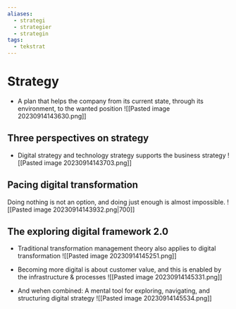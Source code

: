 ```yaml
---
aliases:
  - strategi
  - strategier
  - strategin
tags:
  - tekstrat
---
```

# Strategy
- A plan that helps the company from its current state, through its environment, to the wanted position
![[Pasted image 20230914143630.png]]

## Three perspectives on strategy
- Digital strategy and technology strategy supports the business strategy
![[Pasted image 20230914143703.png]]

## Pacing digital transformation
Doing nothing is not an option, and doing just enough is almost impossible. 
![[Pasted image 20230914143932.png|700]]

## The exploring digital framework 2.0
- Traditional transformation management theory also applies to digital transformation
![[Pasted image 20230914145251.png]]

- Becoming more digital is about customer value, and this is enabled by the infrastructure & processes
![[Pasted image 20230914145331.png]]

- And wehen combined: A mental tool for exploring, navigating, and structuring digital strategy
![[Pasted image 20230914145534.png]]

